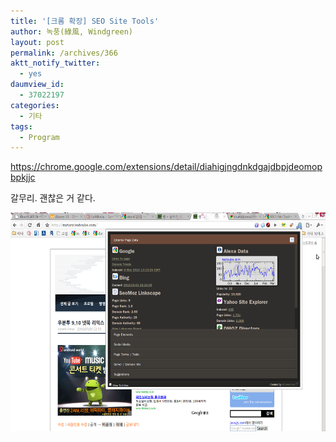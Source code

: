 ```yaml
---
title: '[크롬 확장] SEO Site Tools'
author: 녹풍(綠風, Windgreen)
layout: post
permalink: /archives/366
aktt_notify_twitter:
  - yes
daumview_id:
  - 37022197
categories:
  - 기타
tags:
  - Program
---
```

<a href="https://chrome.google.com/extensions/detail/diahigjngdnkdgajdbpjdeomopbpkjjc" target="_blank">https://chrome.google.com/extensions/detail/diahigjngdnkdgajdbpjdeomopbpkjjc</a>

갈무리. 괜찮은 거 같다.

<img src="/uploads/legacy/old-images/1/cfile23.uf.146DFA514D4BC8A11F48ED.png" class="aligncenter" width="580" height="350" alt="" />